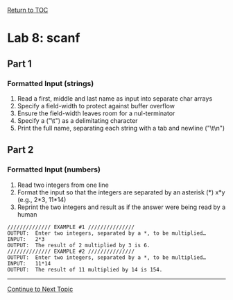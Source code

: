 <a href="https://github.com/CyberTrainingUSAF/05-C-Programming/blob/master/00-Table-of-Contents.md" rel="Return to TOC"> Return to TOC </a>

# Lab 8: scanf

## Part 1

### Formatted Input \(strings\)

1. Read a first, middle and last name as input into separate char arrays
2. Specify a field-width to protect against buffer overflow
3. Ensure the field-width leaves room for a nul-terminator 
4. Specify a \("\t"\) as a delimitating character
5. Print the full name, separating each string with a tab and newline \("\t\n"\)

## Part 2

### Formatted Input \(numbers\)

1. Read two integers from one line
2. Format the input so that the integers are separated by an asterisk \(\*\) x\*y \(e.g., 2\*3, 11\*14\)
3. Reprint the two integers and result as if the answer were being read by a human

```
////////////// EXAMPLE #1 ///////////////
OUTPUT:  Enter two integers, separated by a *, to be multiplied…
INPUT:   2*3
OUTPUT:  The result of 2 multiplied by 3 is 6.  
////////////// EXAMPLE #2 ///////////////
OUTPUT:  Enter two integers, separated by a *, to be multiplied…
INPUT:   11*14
OUTPUT:  The result of 11 multiplied by 14 is 154.
```

---

<a href="https://github.com/CyberTrainingUSAF/05-C-Programming/blob/master/04_IO_part_1/08_fprintf-fscanf.md" rel="Continue to Next Topic"> Continue to Next Topic </a>


